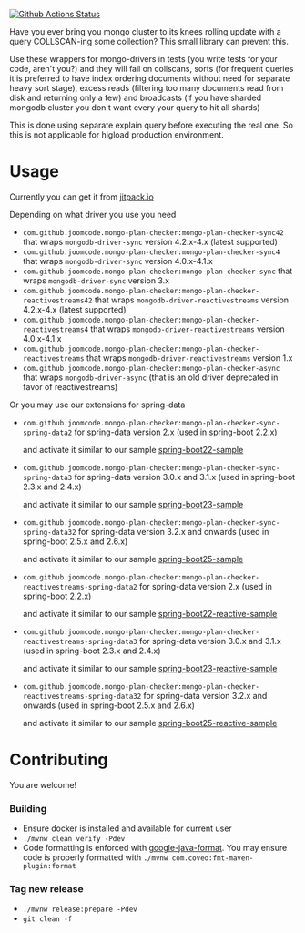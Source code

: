 [![Github Actions Status](https://github.com/joomcode/mongo-plan-checker/workflows/CI/badge.svg)](https://github.com/joomcode/mongo-plan-checker/actions)

Have you ever bring you mongo cluster to its knees rolling update with a query COLLSCAN-ing some collection?
This small library can prevent this. 

Use these wrappers for mongo-drivers in tests (you write tests for your 
code, aren't you?) and they will fail on collscans, sorts (for frequent queries it is preferred to have 
index ordering documents without need for separate heavy sort stage), excess reads (filtering too many 
documents read from disk and returning only a few) and broadcasts (if you have sharded mongodb cluster 
you don't want every your query to hit all shards)

This is done using separate explain query before executing the real one. So this is not applicable for higload
production environment.

# Usage
Currently you can get it from [jitpack.io](https://jitpack.io/)

Depending on what driver you use you need 
- `com.github.joomcode.mongo-plan-checker:mongo-plan-checker-sync42` that wraps `mongodb-driver-sync` version 4.2.x-4.x (latest supported)
- `com.github.joomcode.mongo-plan-checker:mongo-plan-checker-sync4` that wraps `mongodb-driver-sync` version 4.0.x-4.1.x
- `com.github.joomcode.mongo-plan-checker:mongo-plan-checker-sync` that wraps `mongodb-driver-sync` version 3.x
- `com.github.joomcode.mongo-plan-checker:mongo-plan-checker-reactivestreams42` that wraps `mongodb-driver-reactivestreams` version 4.2.x-4.x (latest supported)
- `com.github.joomcode.mongo-plan-checker:mongo-plan-checker-reactivestreams4` that wraps `mongodb-driver-reactivestreams` version 4.0.x-4.1.x
- `com.github.joomcode.mongo-plan-checker:mongo-plan-checker-reactivestreams` that wraps `mongodb-driver-reactivestreams` version 1.x
- `com.github.joomcode.mongo-plan-checker:mongo-plan-checker-async` that wraps `mongodb-driver-async` (that is an old driver deprecated in favor of reactivestreams)

Or you may use our extensions for spring-data
- `com.github.joomcode.mongo-plan-checker:mongo-plan-checker-sync-spring-data2` for spring-data version 2.x (used in spring-boot 2.2.x)

   and activate it similar to our sample [spring-boot22-sample](samples/spring-boot22-sync/src/test/java/com/github/joomcode/mongoplanchecker/sync/sample/PlanCheckerConfig.java) 
- `com.github.joomcode.mongo-plan-checker:mongo-plan-checker-sync-spring-data3` for spring-data version 3.0.x and 3.1.x (used in spring-boot 2.3.x and 2.4.x)

   and activate it similar to our sample [spring-boot23-sample](samples/spring-boot23-sync/src/test/java/com/github/joomcode/mongoplanchecker/sync/sample/PlanCheckerConfig.java) 
- `com.github.joomcode.mongo-plan-checker:mongo-plan-checker-sync-spring-data32` for spring-data version 3.2.x and onwards (used in spring-boot 2.5.x and 2.6.x)

  and activate it similar to our sample [spring-boot25-sample](samples/spring-boot25-sync/src/test/java/com/github/joomcode/mongoplanchecker/sync/sample/PlanCheckerConfig.java)
- `com.github.joomcode.mongo-plan-checker:mongo-plan-checker-reactivestreams-spring-data2` for spring-data version 2.x (used in spring-boot 2.2.x)

   and activate it similar to our sample [spring-boot22-reactive-sample](samples/spring-boot22-reactive/src/test/java/com/github/joomcode/mongoplanchecker/reactivestreams/sample/PlanCheckerConfig.java)
- `com.github.joomcode.mongo-plan-checker:mongo-plan-checker-reactivestreams-spring-data3` for spring-data version 3.0.x and 3.1.x (used in spring-boot 2.3.x and 2.4.x)

   and activate it similar to our sample [spring-boot23-reactive-sample](samples/spring-boot23-reactive/src/test/java/com/github/joomcode/mongoplanchecker/reactivestreams/sample/PlanCheckerConfig.java)
- `com.github.joomcode.mongo-plan-checker:mongo-plan-checker-reactivestreams-spring-data32` for spring-data version 3.2.x and onwards (used in spring-boot 2.5.x and 2.6.x)

  and activate it similar to our sample [spring-boot25-reactive-sample](samples/spring-boot25-reactive/src/test/java/com/github/joomcode/mongoplanchecker/reactivestreams/sample/PlanCheckerConfig.java)

# Contributing
You are welcome!
### Building
- Ensure docker is installed and available for current user
- `./mvnw clean verify -Pdev`
- Code formatting is enforced with [google-java-format](https://github.com/google/google-java-format).
You may ensure code is properly formatted with `./mvnw com.coveo:fmt-maven-plugin:format`
### Tag new release
* `./mvnw release:prepare -Pdev`
* `git clean -f`

